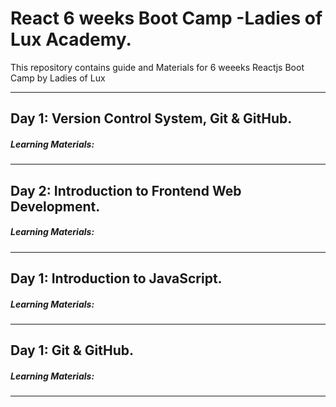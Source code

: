 # React 6 weeks Boot Camp -Ladies of Lux Academy.
<p> This repository contains guide and Materials for 6 weeeks Reactjs Boot Camp by Ladies of Lux </p>

<hr />

  <h2> Day 1: Version Control System, Git & GitHub. </h2>
  

  <h5>  Learning Materials: </h5>
<hr />

  <h2> Day 2: Introduction to Frontend Web Development.  </h2> 
  

 <h5> Learning Materials: </h5> 
 
<hr />


 <h2>  Day 1: Introduction to JavaScript. </h2> 
 

  <h5>  Learning Materials:  <h5>
<hr />


 <h2>  Day 1: Git & GitHub. </h5>


 <h5> Learning Materials: </h5>
 
<hr />
